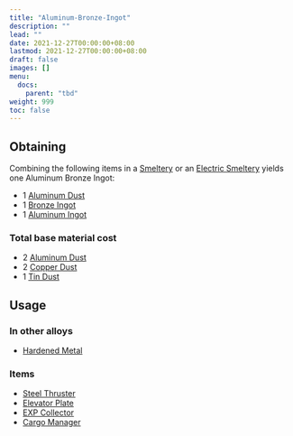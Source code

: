 ```yaml
---
title: "Aluminum-Bronze-Ingot"
description: ""
lead: ""
date: 2021-12-27T00:00:00+08:00
lastmod: 2021-12-27T00:00:00+08:00
draft: false
images: []
menu: 
  docs:
    parent: "tbd"
weight: 999
toc: false
---
```


## Obtaining

Combining the following items in a [Smeltery](/docs/slimefun/smeltery) or an [Electric Smeltery](/docs/slimefun/electric-smeltery) yields one Aluminum Bronze Ingot:

* 1 [Aluminum Dust](/docs/slimefun/aluminum-dust)
* 1 [Bronze Ingot](/docs/slimefun/bronze-ingot)
* 1 [Aluminum Ingot](/docs/slimefun/aluminum-ingot)

### Total base material cost

* 2 [Aluminum Dust](/docs/slimefun/aluminum-dust)
* 2 [Copper Dust](/docs/slimefun/copper-dust)
* 1 [Tin Dust](/docs/slimefun/tin-dust)

## Usage

### In other alloys

* [Hardened Metal](/docs/slimefun/hardened-metal)

### Items

* [Steel Thruster](/docs/slimefun/steel-thruster)
* [Elevator Plate](/docs/slimefun/elevator-plate)
* [EXP Collector](/docs/slimefun/exp-collector)
* [Cargo Manager](/docs/slimefun/cargo-manager)
